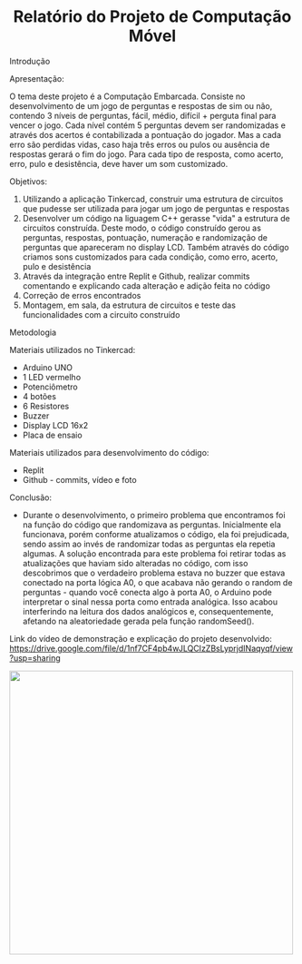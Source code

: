 <h1 align="center"> Relatório do Projeto de Computação Móvel </h1
                                                               


Introdução

Apresentação:

O tema deste projeto é a Computação Embarcada. Consiste no desenvolvimento de um jogo de perguntas e respostas de sim ou não, contendo 3 níveis de perguntas, fácil, médio, difícil + perguta final para vencer o jogo. 
Cada nível contém 5 perguntas devem ser randomizadas e através dos acertos é contabilizada a pontuação do jogador. Mas a cada erro são perdidas vidas, caso haja três erros ou pulos ou ausência de respostas gerará o fim do jogo.
Para cada tipo de resposta, como acerto, erro, pulo e desistência, deve haver um som customizado. 

Objetivos:
1) Utilizando a aplicação Tinkercad, construir uma estrutura de circuitos que pudesse ser utilizada para jogar um jogo de perguntas e respostas
2) Desenvolver um código na liguagem C++ gerasse "vida" a estrutura de circuitos construída. Deste modo, o código construído gerou as perguntas, respostas, pontuação, numeração e randomização de perguntas que apareceram no display LCD. Também através do código criamos sons customizados para cada condição, como erro, acerto, pulo e desistência
3) Através da integração entre Replit e Github, realizar commits comentando e explicando cada alteração e adição feita no código 
4) Correção de erros encontrados
5) Montagem, em sala, da estrutura de circuitos e teste das funcionalidades com a circuito construído

Metodologia

Materiais utilizados no Tinkercad:
- Arduino UNO
- 1 LED vermelho
- Potenciômetro
- 4 botões 
- 6 Resistores
- Buzzer
- Display LCD 16x2
- Placa de ensaio
  
Materiais utilizados para desenvolvimento do código:
- Replit
- Github - commits, vídeo e foto

Conclusão:
- Durante o desenvolvimento, o primeiro problema que encontramos foi na função do código que randomizava as perguntas. Inicialmente ela funcionava, porém conforme atualizamos o código, ela foi prejudicada, sendo assim ao invés de randomizar todas as perguntas ela repetia algumas. A solução encontrada para este problema foi retirar todas as atualizações que haviam sido alteradas no código, com isso descobrimos que o verdadeiro problema estava no buzzer que estava conectado na porta lógica A0, o que acabava não gerando o random de perguntas - quando você conecta algo à porta A0, o Arduino pode interpretar o sinal nessa porta como entrada analógica. Isso acabou interferindo na leitura dos dados analógicos e, consequentemente, afetando na aleatoriedade gerada pela função randomSeed().

Link do vídeo de demonstração e explicação do projeto desenvolvido: https://drive.google.com/file/d/1nf7CF4pb4wJLQCIzZBsLyprjdINaqyqf/view?usp=sharing


<image src = "3_CM.jfif" height="500">
